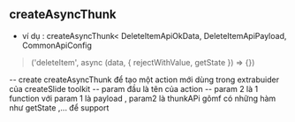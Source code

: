 ## createAsyncThunk
- ví dụ : createAsyncThunk<
  DeleteItemApiOkData,
  DeleteItemApiPayload,
  CommonApiConfig<CheckoutState>
>('deleteItem', async (data, { rejectWithValue, getState }) => {})

-- create createAsyncThunk để tạo một action mới dùng trong extrabuider của createSlide toolkit 
-- param đầu là tên của action 
-- param 2 là 1 function với param 1 là payload , param2 là thunkAPi gômf có những hàm như getState ,... để support 
